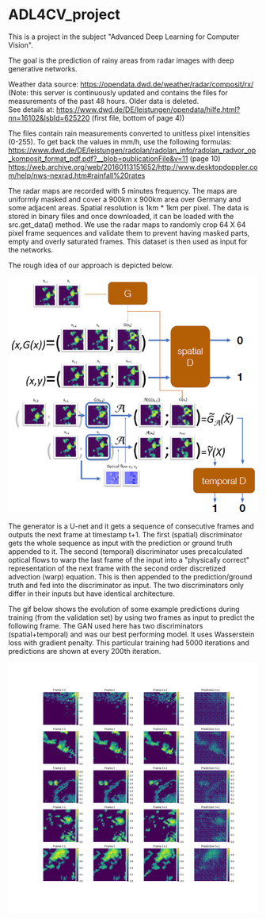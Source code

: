 # ADL4CV_project
This is a project in the subject "Advanced Deep Learning for Computer Vision".

The goal is the prediction of rainy areas from radar images with deep generative networks.

Weather data source: https://opendata.dwd.de/weather/radar/composit/rx/
<br>(Note: this server is continuously updated and contains the files for measurements of the past 48 hours. Older data is deleted.
<br>See details at: https://www.dwd.de/DE/leistungen/opendata/hilfe.html?nn=16102&lsbId=625220 (first file, bottom of page 4))

The files contain rain measurements converted to unitless pixel intensities (0-255). To get back the values in mm/h, use the following formulas:
<br>https://www.dwd.de/DE/leistungen/radolan/radolan_info/radolan_radvor_op_komposit_format_pdf.pdf?__blob=publicationFile&v=11 (page 10)
<br>https://web.archive.org/web/20160113151652/http://www.desktopdoppler.com/help/nws-nexrad.htm#rainfall%20rates <br>

The radar maps are recorded with 5 minutes frequency. The maps are uniformly masked and cover a 900km x 900km area over Germany and some adjacent areas. Spatial resolution is 1km * 1km per pixel. The data is stored in binary files and once downloaded, it can be loaded with the src.get_data() method. We use the radar maps to randomly crop 64 X 64 pixel frame sequences and validate them to prevent having masked parts, empty and overly saturated frames. This dataset is then used as input for the networks.

The rough idea of our approach is depicted below.

![](plots/arch.png)

The generator is a U-net and it gets a sequence of consecutive frames and outputs the next frame at timestamp t+1. The first (spatial) discriminator gets the whole sequence as input with the prediction or ground truth appended to it. The second (temporal) discriminator uses precalculated optical flows to warp the last frame of the input into a "physically correct" representation of the next frame with the second order discretized advection (warp) equation. This is then appended to the prediction/ground truth and fed into the discriminator as input. The two discriminators only differ in their inputs but have identical architecture.

The gif below shows the evolution of some example predictions during training (from the validation set) by using two frames as input to predict the following frame. The GAN used here has two discriminators (spatial+temporal) and was our best performing model. It uses Wasserstein loss with gradient penalty. This particular training had 5000 iterations and predictions are shown at every 200th iteration.

![](plots/iw-tgan.gif)
